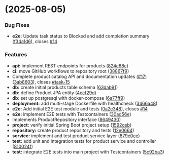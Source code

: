 #  (2025-08-05)


### Bug Fixes

* **e2e:** Update task status to Blocked and add completion summary ([f34a1d6](https://github.com/The-Dave-Stack/product-catalog/commit/f34a1d6ff30629e148b886c6951498d580bbcc41)), closes [#14](https://github.com/The-Dave-Stack/product-catalog/issues/14)


### Features

* **api:** implement REST endpoints for products ([824c88c](https://github.com/The-Dave-Stack/product-catalog/commit/824c88c9d109d9fec96f464258af83d689e08295))
* **ci:** move GitHub workflows to repository root ([38867f9](https://github.com/The-Dave-Stack/product-catalog/commit/38867f9155c24efa3018f60d2c1b5f3c6ba90336))
* Complete product catalog API and documentation updates ([#17](https://github.com/The-Dave-Stack/product-catalog/issues/17)) ([3ab8603](https://github.com/The-Dave-Stack/product-catalog/commit/3ab86033924f6372ec52e2c05629d23ac473ba57)), closes [#task-15](https://github.com/The-Dave-Stack/product-catalog/issues/task-15)
* **db:** create initial products table schema ([63dab91](https://github.com/The-Dave-Stack/product-catalog/commit/63dab91a51924b5a878a8a9a7cb0a0f3c35c021a))
* **db:** define Product JPA entity ([4ecf29d](https://github.com/The-Dave-Stack/product-catalog/commit/4ecf29d418cd090067b56dc413c9ff68d61e8ff6))
* **db:** set up postgresql with docker-compose ([6a77ff9](https://github.com/The-Dave-Stack/product-catalog/commit/6a77ff9f4e8e102bf943660f93876d89c8b7171f))
* **deployment:** add multi-stage Dockerfile with healthcheck ([3466a48](https://github.com/The-Dave-Stack/product-catalog/commit/3466a48863ffd0d8e3b716b773fc7725b6bebcca))
* **e2e:** Add initial E2E test module and tests ([0a2e348](https://github.com/The-Dave-Stack/product-catalog/commit/0a2e348223b599842ed4e50870be158c502bd284)), closes [#14](https://github.com/The-Dave-Stack/product-catalog/issues/14)
* **e2e:** implement E2E tests with Testcontainers ([30ad56e](https://github.com/The-Dave-Stack/product-catalog/commit/30ad56e6d3c1c6c41809a825213ce7fe945a563b))
* Implements ProductRepository interface ([8649430](https://github.com/The-Dave-Stack/product-catalog/commit/8649430c62197dc9b65c9b663440a04a3dd07025))
* **project:** verify initial Spring Boot project setup ([1592ceb](https://github.com/The-Dave-Stack/product-catalog/commit/1592cebc1ac1d4a1634b897c4643aacc8fcb738b))
* **repository:** create product repository and tests ([12e0664](https://github.com/The-Dave-Stack/product-catalog/commit/12e06643e4b150e2438f99b1ecd896d023b8e036))
* **service:** implement and test product service layer ([879e0ce](https://github.com/The-Dave-Stack/product-catalog/commit/879e0ce9bbbf613ae9028fff41467f2046415cdf))
* **test:** add unit and integration tests for product service and controller ([810024f](https://github.com/The-Dave-Stack/product-catalog/commit/810024f512374888540d50939670d0f225069447))
* **test:** integrate E2E tests into main project with Testcontainers ([5c92ba3](https://github.com/The-Dave-Stack/product-catalog/commit/5c92ba33c3f1b7cc7649719e42ed69fbe03d38f4))



